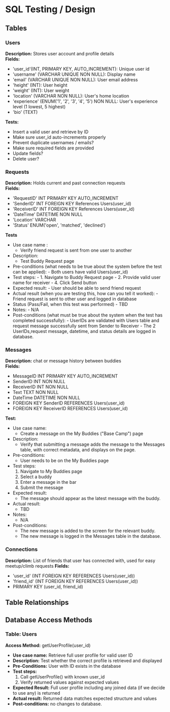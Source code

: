 # SQL Testing / Design


## Tables


### Users
**Description:** Stores user account and profile details  
**Fields:**  
- 'user_id'(INT, PRIMARY KEY, AUTO_INCREMENT): Unique user id
- 'username' (VARCHAR UNIQUE NON NULL): Display name
- 'email' (VARCHAR UNIQUE NON NULL): User email address
- 'height' (INT): User height
- 'weight' (INT): User weight
- 'location' (VARCHAR NON NULL): User's home location
- 'experience' (ENUM('1', '2', '3', '4', '5') NON NULL: User's experience level (1 lowest, 5 highest)
- 'bio' (TEXT)  

**Tests:**
  - Insert a valid user and retrieve by ID
  - Make sure user_id auto-increments properly
  - Prevent duplicate usernames / emails?
  - Make sure required fields are provided
  - Update fields?
  - Delete user?

### Requests
**Description:** Holds current and past connection requests   
**Fields:**
- 'RequestID' INT PRIMARY KEY AUTO_INCREMENT
- 'SenderID' INT FOREIGN KEY References Users(user_id)
- 'ReceiverID' INT FOREIGN KEY References Users(user_id)
- 'DateTime' DATETIME NON NULL
- 'Location' VARCHAR
- 'Status' ENUM('open', 'matched', 'declined')

**Tests**
- Use case name : 
	- Verify friend request is sent from one user to another 
- Description:
	- Test Buddy Request page 
- Pre-conditions (what needs to be true about the system before the test can be applied):
        - Both users have valid Users(user_id)
- Test steps:
        - 1. Navigate to Buddy Request page
        - 2. Provide valid user name for receiver
        - 4. Click Send button
- Expected result:
        - User should be able to send friend request
- Actual result (when you are testing this, how can you tell it worked):
        - Friend request is sent to other user and logged in database
- Status (Pass/Fail, when this test was performed)
        - TBD
- Notes:
        - N/A
- Post-conditions (what must be true about the system when the test has completed successfully):
        - UserIDs are validated with Users table and request message successfully sent from Sender to Receiver
        - The 2 UserIDs,request message, datetime, and status details are logged in database.

### Messages  
**Description:** chat or message history between buddies  
**Fields:**
- MessageID INT PRIMARY KEY AUTO_INCREMENT
- SenderID INT NON NULL
- ReceiverID INT NON NULL
- Text TEXT NON NULL
- DateTime DATETIME NON NULL
- FOREIGN KEY SenderID REFERENCES Users(user_id)
- FOREIGN KEY ReceiverID REFERENCES Users(user_id)

**Test:**
- Use case name: 
	- Create a message on the My Buddies ("Base Camp") page
- Description:
	- Verify that submitting a message adds the message to the Messages table, with correct metadata, and displays on the page.
- Pre-conditions:
	- User needs to be on the My Buddies page
- Test steps:
	1. Navigate to My Buddies page
	2. Select a buddy
	3. Enter a message in the bar 
	4. Submit the message
- Expected result:
	- The message should appear as the latest message with the buddy.
- Actual result:
	- TBD
- Notes:
	- N/A
- Post-conditions:
	- The new message is added to the screen for the relevant buddy.
	- The new message is logged in the Messages table in the database.

### Connections  
**Description:** List of friends that user has connected with, used for easy meetup/climb requests
**Fields:**
- 'user_id' (INT FOREIGN KEY REFERENCES Users(user_id))
- 'friend_id' (INT FOREIGN KEY REFERENCES Users(user_id))
- PRIMARY KEY (user_id, friend_id)

## Table Relationships

## Database Access Methods

### Table: Users
**Access Method:** getUserProfile(user_id)
  - **Use case name:** Retrieve full user profile for valid user ID
  - **Description:** Test whether the correct profile is retrieved and displayed
  - **Pre-Conditions:** User with ID exists in the database
  - **Test steps:**
    1. Call getUserProfile() with known user_id
    2. Verify returned values against expected values
  - **Expected Result:** Full user profile including any joined data (if we decide to use any) is returned
  - **Actual result:**  Returned data matches expected structure and values
  - **Post-conditions:** no changes to database.
